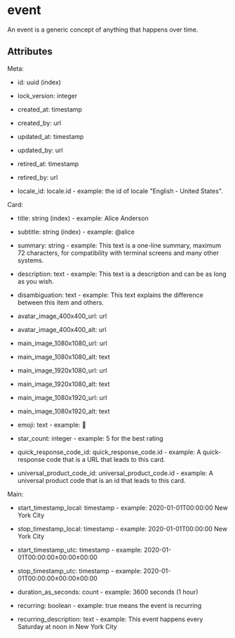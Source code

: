 # event


An event is a generic concept of anything that happens over time.


## Attributes

Meta:

  * id: uuid (index)

  * lock_version: integer

  * created_at: timestamp

  * created_by: url

  * updated_at: timestamp

  * updated_by: url

  * retired_at: timestamp

  * retired_by: url

  * locale_id: locale.id - example: the id of locale "English - United States".

Card:

  * title: string (index) - example: Alice Anderson

  * subtitle: string (index) - example: @alice

  * summary: string - example: This text is a one-line summary, maximum 72 characters, for compatibility with terminal screens and many other systems.

  * description: text - example: This text is a description and can be as long as you wish.

  * disambiguation: text - example: This text explains the difference between this item and others.

  * avatar_image_400x400_url: url

  * avatar_image_400x400_alt: url

  * main_image_1080x1080_url: url

  * main_image_1080x1080_alt: text

  * main_image_1920x1080_url: url

  * main_image_1920x1080_alt: text

  * main_image_1080x1920_url: url

  * main_image_1080x1920_alt: text

  * emoji: text - example: 🚀

  * star_count: integer - example: 5 for the best rating

  * quick_response_code_id: quick_response_code.id - example: A quick-response code that is a URL that leads to this card.

  * universal_product_code_id: universal_product_code.id - example: A universal product code that is an id that leads to this card.

Main:

  * start_timestamp_local: timestamp - example: 2020-01-01T00:00:00 New York City

  * stop_timestamp_local: timestamp - example: 2020-01-01T00:00:00 New York City

  * start_timestamp_utc: timestamp - example: 2020-01-01T00:00:00±00:00±00:00

  * stop_timestamp_utc: timestamp - example: 2020-01-01T00:00:00±00:00±00:00

  * duration_as_seconds: count - example: 3600 seconds (1 hour)

  * recurring: boolean - example: true means the event is recurring

  * recurring_description: text - example: This event happens every Saturday at noon in New York City

